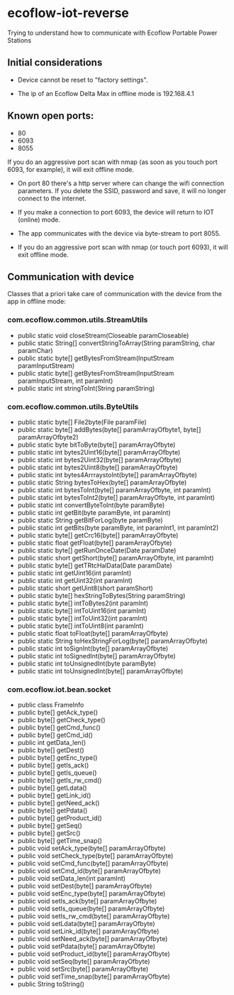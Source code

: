 # ecoflow-iot-reverse
Trying to understand how to communicate with Ecoflow Portable Power Stations

## Initial considerations

- Device cannot be reset to "factory settings".

- The ip of an Ecoflow Delta Max in offline mode is 192.168.4.1

## Known open ports:
* 80
* 6093
* 8055

If you do an aggressive port scan with nmap (as soon as you touch port 6093, for example), it will exit offline mode.

- On port 80 there's a http server where can change the wifi connection parameters. 
If you delete the SSID, password and save, it will no longer connect to the internet.

- If you make a connection to port 6093, the device will return to IOT (online) mode.

- The app communicates with the device via byte-stream to port 8055.

- If you do an aggressive port scan with nmap (or touch port 6093), it will exit offline mode.


## Communication with device
Classes that a priori take care of communication with the device from the app in offline mode:

### com.ecoflow.common.utils.StreamUtils
- public static void closeStream(Closeable paramCloseable)
- public static String[] convertStringToArray(String paramString, char paramChar)
- public static byte[] getBytesFromStream(InputStream paramInputStream)
- public static byte[] getBytesFromStream(InputStream paramInputStream, int paramInt)
- public static int stringToInt(String paramString)

### com.ecoflow.common.utils.ByteUtils
- public static byte[] File2byte(File paramFile)
- public static byte[] addBytes(byte[] paramArrayOfbyte1, byte[] paramArrayOfbyte2)
- public static byte bitToByte(byte[] paramArrayOfbyte)
- public static int bytes2Uint16(byte[] paramArrayOfbyte)
- public static int bytes2Uint32(byte[] paramArrayOfbyte)
- public static int bytes2Uint8(byte[] paramArrayOfbyte)
- public static int bytes4ArrraystoInt(byte[] paramArrayOfbyte)
- public static String bytesToHex(byte[] paramArrayOfbyte)
- public static int bytesToInt(byte[] paramArrayOfbyte, int paramInt)
- public static int bytesToInt2(byte[] paramArrayOfbyte, int paramInt)
- public static int convertByteToInt(byte paramByte)
- public static int getBit(byte paramByte, int paramInt)
- public static String getBitForLog(byte paramByte)
- public static int getBits(byte paramByte, int paramInt1, int paramInt2)
- public static byte[] getCrc16(byte[] paramArrayOfbyte)
- public static float getFloat(byte[] paramArrayOfbyte)
- public static byte[] getRunOnceDate(Date paramDate)
- public static short getShort(byte[] paramArrayOfbyte, int paramInt)
- public static byte[] getTRtcHalData(Date paramDate)
- public static int getUint16(int paramInt)
- public static int getUint32(int paramInt)
- public static short getUint8(short paramShort)
- public static byte[] hexStringToBytes(String paramString)
- public static byte[] intToBytes2(int paramInt)
- public static byte[] intToUint16(int paramInt)
- public static byte[] intToUint32(int paramInt)
- public static byte[] intToUint8(int paramInt)
- public static float toFloat(byte[] paramArrayOfbyte)
- public static String toHexStringForLog(byte[] paramArrayOfbyte)
- public static int toSignInt(byte[] paramArrayOfbyte)
- public static int toSignedInt(byte[] paramArrayOfbyte)
- public static int toUnsignedInt(byte paramByte)
- public static int toUnsignedInt(byte[] paramArrayOfbyte)

### com.ecoflow.iot.bean.socket
- public class FrameInfo
- public byte[] getAck_type()
- public byte[] getCheck_type()
- public byte[] getCmd_func()
- public byte[] getCmd_id()
- public int getData_len()
- public byte[] getDest()
- public byte[] getEnc_type()
- public byte[] getIs_ack()
- public byte[] getIs_queue()
- public byte[] getIs_rw_cmd()
- public byte[] getLdata()
- public byte[] getLink_id()
- public byte[] getNeed_ack()
- public byte[] getPdata()
- public byte[] getProduct_id()
- public byte[] getSeq()
- public byte[] getSrc()
- public byte[] getTime_snap()
- public void setAck_type(byte[] paramArrayOfbyte)
- public void setCheck_type(byte[] paramArrayOfbyte)
- public void setCmd_func(byte[] paramArrayOfbyte)
- public void setCmd_id(byte[] paramArrayOfbyte)
- public void setData_len(int paramInt)
- public void setDest(byte[] paramArrayOfbyte)
- public void setEnc_type(byte[] paramArrayOfbyte)
- public void setIs_ack(byte[] paramArrayOfbyte)
- public void setIs_queue(byte[] paramArrayOfbyte)
- public void setIs_rw_cmd(byte[] paramArrayOfbyte)
- public void setLdata(byte[] paramArrayOfbyte)
- public void setLink_id(byte[] paramArrayOfbyte)
- public void setNeed_ack(byte[] paramArrayOfbyte)
- public void setPdata(byte[] paramArrayOfbyte)
- public void setProduct_id(byte[] paramArrayOfbyte)
- public void setSeq(byte[] paramArrayOfbyte)
- public void setSrc(byte[] paramArrayOfbyte)
- public void setTime_snap(byte[] paramArrayOfbyte)
- public String toString()


